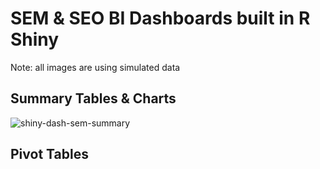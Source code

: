 # SEM & SEO BI Dashboards built in R Shiny

Note: all images are using simulated data

## Summary Tables & Charts

![shiny-dash-sem-summary](https://github.com/user-attachments/assets/af82c346-de02-49a9-9409-b351fde9a5e5)

## Pivot Tables



